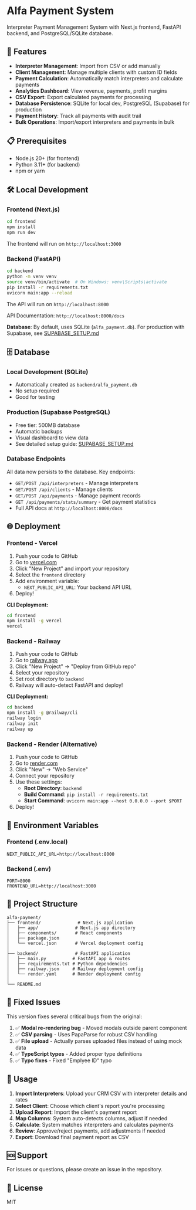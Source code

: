 # Alfa Payment System

Interpreter Payment Management System with Next.js frontend, FastAPI backend, and PostgreSQL/SQLite database.

## 🚀 Features

- **Interpreter Management**: Import from CSV or add manually
- **Client Management**: Manage multiple clients with custom ID fields
- **Payment Calculation**: Automatically match interpreters and calculate payments
- **Analytics Dashboard**: View revenue, payments, profit margins
- **CSV Export**: Export calculated payments for processing
- **Database Persistence**: SQLite for local dev, PostgreSQL (Supabase) for production
- **Payment History**: Track all payments with audit trail
- **Bulk Operations**: Import/export interpreters and payments in bulk

## 📋 Prerequisites

- Node.js 20+ (for frontend)
- Python 3.11+ (for backend)
- npm or yarn

## 🛠️ Local Development

### Frontend (Next.js)

```bash
cd frontend
npm install
npm run dev
```

The frontend will run on `http://localhost:3000`

### Backend (FastAPI)

```bash
cd backend
python -m venv venv
source venv/bin/activate  # On Windows: venv\Scripts\activate
pip install -r requirements.txt
uvicorn main:app --reload
```

The API will run on `http://localhost:8000`

API Documentation: `http://localhost:8000/docs`

**Database**: By default, uses SQLite (`alfa_payment.db`). For production with Supabase, see [SUPABASE_SETUP.md](SUPABASE_SETUP.md)

## 🗄️ Database

### Local Development (SQLite)
- Automatically created as `backend/alfa_payment.db`
- No setup required
- Good for testing

### Production (Supabase PostgreSQL)
- Free tier: 500MB database
- Automatic backups
- Visual dashboard to view data
- See detailed setup guide: [SUPABASE_SETUP.md](SUPABASE_SETUP.md)

### Database Endpoints

All data now persists to the database. Key endpoints:

- `GET/POST /api/interpreters` - Manage interpreters
- `GET/POST /api/clients` - Manage clients
- `GET/POST /api/payments` - Manage payment records
- `GET /api/payments/stats/summary` - Get payment statistics
- Full API docs at `http://localhost:8000/docs`

## 🌐 Deployment

### Frontend - Vercel

1. Push your code to GitHub
2. Go to [vercel.com](https://vercel.com)
3. Click "New Project" and import your repository
4. Select the `frontend` directory
5. Add environment variable:
   - `NEXT_PUBLIC_API_URL`: Your backend API URL
6. Deploy!

**CLI Deployment:**
```bash
cd frontend
npm install -g vercel
vercel
```

### Backend - Railway

1. Push your code to GitHub
2. Go to [railway.app](https://railway.app)
3. Click "New Project" → "Deploy from GitHub repo"
4. Select your repository
5. Set root directory to `backend`
6. Railway will auto-detect FastAPI and deploy!

**CLI Deployment:**
```bash
cd backend
npm install -g @railway/cli
railway login
railway init
railway up
```

### Backend - Render (Alternative)

1. Push your code to GitHub
2. Go to [render.com](https://render.com)
3. Click "New" → "Web Service"
4. Connect your repository
5. Use these settings:
   - **Root Directory**: `backend`
   - **Build Command**: `pip install -r requirements.txt`
   - **Start Command**: `uvicorn main:app --host 0.0.0.0 --port $PORT`
6. Deploy!

## 🔧 Environment Variables

### Frontend (.env.local)
```
NEXT_PUBLIC_API_URL=http://localhost:8000
```

### Backend (.env)
```
PORT=8000
FRONTEND_URL=http://localhost:3000
```

## 📁 Project Structure

```
alfa-payment/
├── frontend/              # Next.js application
│   ├── app/              # Next.js app directory
│   ├── components/       # React components
│   ├── package.json
│   └── vercel.json       # Vercel deployment config
│
├── backend/              # FastAPI application
│   ├── main.py          # FastAPI app & routes
│   ├── requirements.txt # Python dependencies
│   ├── railway.json     # Railway deployment config
│   └── render.yaml      # Render deployment config
│
└── README.md
```

## 🐛 Fixed Issues

This version fixes several critical bugs from the original:

1. ✅ **Modal re-rendering bug** - Moved modals outside parent component
2. ✅ **CSV parsing** - Uses PapaParse for robust CSV handling
3. ✅ **File upload** - Actually parses uploaded files instead of using mock data
4. ✅ **TypeScript types** - Added proper type definitions
5. ✅ **Typo fixes** - Fixed "Emplyee ID" typo

## 📝 Usage

1. **Import Interpreters**: Upload your CRM CSV with interpreter details and rates
2. **Select Client**: Choose which client's report you're processing
3. **Upload Report**: Import the client's payment report
4. **Map Columns**: System auto-detects columns, adjust if needed
5. **Calculate**: System matches interpreters and calculates payments
6. **Review**: Approve/reject payments, add adjustments if needed
7. **Export**: Download final payment report as CSV

## 🆘 Support

For issues or questions, please create an issue in the repository.

## 📄 License

MIT
